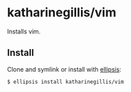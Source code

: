 # katharinegillis/vim
Installs vim.

## Install
Clone and symlink or install with [ellipsis][ellipsis]:

```
$ ellipsis install katharinegillis/vim
```

[ellipsis]: http://ellipsis.sh
